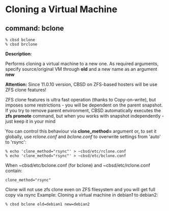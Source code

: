 # Cloning a Virtual Machine

## command: bclone

```
% cbsd bclone
% cbsd brclone
```

**Description**:

Performs cloning a virtual machine to a new one. As required arguments, specify source/original VM through **old** and a new name as an argument **new**

**Attention:** Since 11.0.10 version, CBSD on ZFS-based hosters will be use ZFS clone features!

ZFS clone features is ultra fast operation (thanks to Copy-on-write), but imposes some restrictions - you will be dependent on the parent snapshot. If you try to remove parent environment, CBSD automatically executes the **zfs promote** command,
but when you works with snapshot independently - just keep it in your mind

You can control this behaviour via **clone\_method=** argument or, to set it globally, use _rclone.conf_ and _bclone.conf_ to overwrite settings from 'auto' to 'rsync':


```
% echo 'clone_method="rsync"' > ~cbsd/etc/rclone.conf
% echo 'clone_method="rsync"' > ~cbsd/etc/bclone.conf
```

When ~cbsd/etc/bclone.conf (for bclone) and ~cbsd/etc/rclone.conf contain:
```
clone_method="rsync"
```
Clone will not use zfs clone even on ZFS filesystem and you will get full copy via rsync
Example: Cloning a virtual machine in debian1 to debian2:
```
% cbsd bclone old=debian1 new=debian2
```
